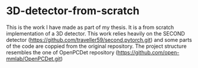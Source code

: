 # 3D-detector-from-scratch
This is the work I have made as part of my thesis. It is a from scratch implementation of a 3D detector. 
This work relies heavily on the SECOND detector (https://github.com/traveller59/second.pytorch.git) and some parts of the code are coppied from the original repository. 
The project structure resembles the one of OpenPCDet repository (https://github.com/open-mmlab/OpenPCDet.git)
